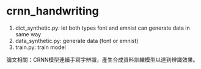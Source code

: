 # crnn_handwriting

1.	dict_synthetic.py: let both types font and emnist can generate data in same way
2.  data_synthetic.py: generate data (font or emnist)
3.	train.py: train model

論文相關：CRNN模型連續手寫字辨識，產生合成資料訓練模型以達到辨識效果。
